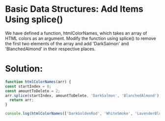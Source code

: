 # Basic Data Structures: Add Items Using splice()
We have defined a function, htmlColorNames, which takes an array of HTML colors as an argument. Modify the function using splice() to remove the first two elements of the array and add 'DarkSalmon' and 'BlanchedAlmond' in their respective places.
# Solution:
```javascript
function htmlColorNames(arr) {
const startIndex = 0;
const amountToDelete = 2;
arr.splice(startIndex, amountToDelete, 'DarkSalmon', 'BlanchedAlmond');
  return arr;
}

console.log(htmlColorNames(['DarkGoldenRod', 'WhiteSmoke', 'LavenderBlush', 'PaleTurquoise', 'FireBrick']));
```